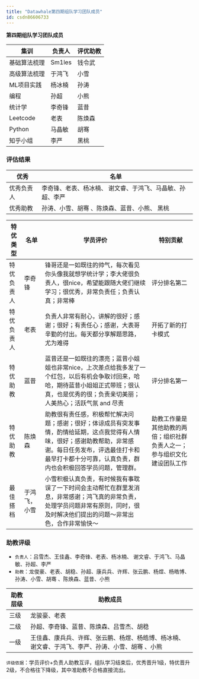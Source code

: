 ```yaml
---
title: "Datawhale第四期组队学习团队成员"
id: csdn86606733
---
```


**第四期组队学习团队成员**

| 集训 | 负责人 | 评优助教 |
| --- | --- | --- |
| 基础算法梳理 | Sm1les | 钱令武 |
| 高级算法梳理 | 于鸿飞 | 小雪 |
| ML项目实践 | 杨冰楠 | 孙涛 |
| 编程 | 孙超 | 小熊 |
| 统计学 | 李奇锋 | 蓝昔 |
| Leetcode | 老表 | 陈焕森 |
| Python | 马晶敏 | 胡骞 |
| 知乎小组 | 李严 | 黑桃 |

### 评估结果

| 优秀 | 名单 |
| --- | --- |
| 优秀负责人 | 李奇锋、老表、杨冰楠、 谢文睿、于鸿飞、马晶敏、孙超、李严 |
| 优秀助教 | 孙涛、小雪、﻿胡骞 、陈焕森、﻿蓝昔、小熊、 ﻿﻿黑桃 |

| 特优类型 | 名单 | 学员评价 | 特别贡献 |
| --- | --- | --- | --- |
| 特优负责人 | 李奇锋 | 锋哥还是一如既往的帅气，每次看见你头像我就想学统计学；李大佬很负责人，很nice，希望能跟随大佬们继续学习；很优秀，非常负责任；负责认真；非常棒 | 评分排名第二 |
| 特优负责人 | 老表 | 负责人非常有耐心，讲解的很好；感谢；很好；有责任心；感谢，大表哥辛勤的付出。每天都分享解题思路，尤为难得 | 开拓了新的打卡模式 |
| 特优助教 | 蓝昔 | 蓝昔还是一如既往的漂亮；蓝昔小姐姐也非常nice，上次差点给我多发了一个红包，以后有机会争取讨回来，哈哈，期待蓝昔小姐姐正式带班；很认真，也是优秀的很；负责亲切美丽；人美热心；活跃气氛 and 尽责 | 评分排名第一 |
| 特优助教 | 陈焕森 | 助教很有责任感，积极帮忙解决问题；感谢；很好；体谅成员有突发事情，酌情给延期，这点我觉得有人情味，很好；感谢助教帮助，非常感谢。每日任务发布，评选最佳打卡和最早打卡都十分可靠，认真负责，群内也会积极回答学员问题，管理群。 | 助教工作量是其他助教的两倍；组织社群负责人之一；参与组织文化建设团队工作 |
| 最佳搭档 | 于鸿飞，小雪 | 小雪积极认真负责，有时候我有事耽误了一下时间会主动帮忙在群里发消息，非常感谢；鸿飞真的非常负责，处理学员问题非常有原则，同时，很及时解决他们提出的问题～非常出色，合作非常愉快～ |  |

### 助教评级

*   `负责人`：吕雪杰、王佳鑫、李奇锋、老表、杨冰楠、 谢文睿、于鸿飞、马晶敏、孙超、李严
*   `助教`：龙俊豪、老表、胡稳、孙超、康兵兵、许辉、张云鹏、杨煜、杨皓博、孙涛、小雪、﻿胡骞 、陈焕森、﻿蓝昔、小熊

| 助教层级 | 助教成员 |
| --- | --- |
| 三级 | 龙骏豪、老表 |
| 二级 | 孙超、李奇锋、蓝昔、陈焕森、吕雪杰、胡稳 |
| 一级 | 王佳鑫、康兵兵、许辉、张云鹏、杨煜、杨皓博、杨冰楠、 谢文睿、于鸿飞、李严、孙涛、小雪、﻿胡骞 、﻿小熊 |

`评级依据`：学员评价+负责人助教互评，组队学习结束后，优秀晋升1级，特优晋升2级，不合格往下降级，其中准助教不合格直接流出。